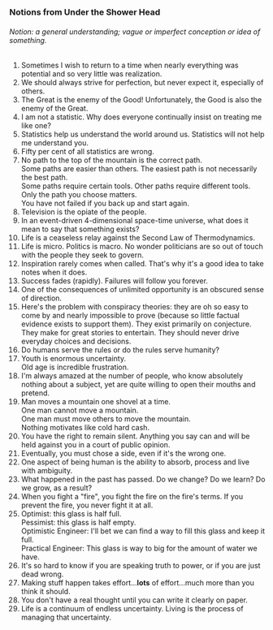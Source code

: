 ### Notions from Under the Shower Head
###### Notion: a general understanding; vague or imperfect conception or idea of something.

1. Sometimes I wish to return to a time when nearly everything was potential and so very little was realization.
1. We should always strive for perfection, but never expect it, especially of others.   
1. The Great is the enemy of the Good! Unfortunately, the Good is also the enemy of the Great.
1. I am not a statistic. Why does everyone continually insist on treating me like one?
1. Statistics help us understand the world around us. Statistics will not help me understand you.
1. Fifty per cent of all statistics are wrong.
1. No path to the top of the mountain is the correct path.  
   Some paths are easier than others.  The easiest path is not necessarily the best path.  
   Some paths require certain tools.  Other paths require different tools.  
   Only the path you choose matters.  
   You have not failed if you back up and start again.  
1. Television is the opiate of the people.
1. In an event-driven 4-dimensional space-time universe, what does it mean to say that something exists?
1. Life is a ceaseless relay against the Second Law of Thermodynamics.
1. Life is micro. Politics is macro.  No wonder politicians are so out of touch with the people they seek to govern.
1. Inspiration rarely comes when called. That's why it's a good idea to take notes when it does.
1. Success fades (rapidly).  Failures will follow you forever.
1. One of the consequences of unlimited opportunity is an obscured sense of direction.
1. Here's the problem with conspiracy theories: they are oh so easy to come by and nearly impossible to prove (because so little factual evidence exists to support them). 
   They exist primarily on conjecture. They make for great stories to entertain.  They should never drive everyday choices and decisions.
1. Do humans serve the rules or do the rules serve humanity?
1. Youth is enormous uncertainty.  
   Old age is incredible frustration.
1. I'm always amazed at the number of people, who know absolutely nothing about a subject, yet are quite willing to open their mouths and pretend.
1. Man moves a mountain one shovel at a time.  
   One man cannot move a mountain.  
   One man must move others to move the mountain.  
   Nothing motivates like cold hard cash.
1. You have the right to remain silent. Anything you say can and will be held against you in a court of public opinion.
1. Eventually, you must chose a side, even if it's the wrong one.
1. One aspect of being human is the ability to absorb, process and live with ambiguity.
1. What happened in the past has passed.  Do we change? Do we learn? Do we grow, as a result?
1. When you fight a "fire", you fight the fire on the fire's terms. If you prevent the fire, you never fight it at all.
1. Optimist: this glass is half full.  
   Pessimist: this glass is half empty.  
   Optimistic Engineer: I'll bet we can find a way to fill this glass and keep it full.  
   Practical Engineer: This glass is way to big for the amount of water we have.
1. It's so hard to know if you are speaking truth to power, or if you are just dead wrong.
1. Making stuff happen takes effort...**lots** of effort...much more than you think it should.
1. You don't have a real thought until you can write it clearly on paper.
1. Life is a continuum of endless uncertainty.  Living is the process of managing that uncertainty.